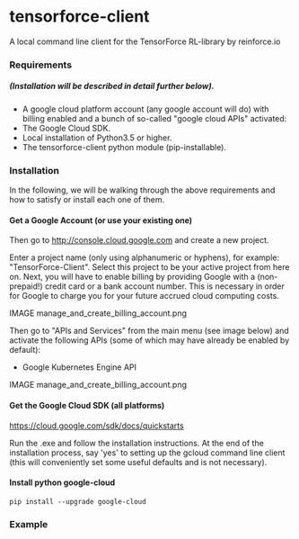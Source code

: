 # tensorforce-client
A local command line client for the TensorForce RL-library by
reinforce.io


### Requirements

##### (Installation will be described in detail further below).

- A google cloud platform account (any google account will do) with
billing enabled and a bunch of so-called "google cloud APIs" activated:
- The Google Cloud SDK.
- Local installation of Python3.5 or higher.
- The tensorforce-client python module (pip-installable).


### Installation

In the following, we will be walking through the above requirements
and how to satisfy or install each one of them.

#### Get a Google Account (or use your existing one)

Then go to http://console.cloud.google.com and create a new project.

Enter a project name (only using alphanumeric or hyphens), for example:
"TensorForce-Client". Select this project to be your active project
from here on.
Next, you will have to enable billing by providing Google with a
(non-prepaid!) credit card or a bank account number. This is necessary
in order for Google to charge you for your future accrued
cloud computing costs.

IMAGE manage_and_create_billing_account.png

Then go to "APIs and Services" from the main menu (see image below)
and activate the following APIs (some of which may have
already be enabled by default):
- Google Kubernetes Engine API

IMAGE manage_and_create_billing_account.png


#### Get the Google Cloud SDK (all platforms)

https://cloud.google.com/sdk/docs/quickstarts

Run the .exe and follow the installation instructions. At the end of
the installation process, say 'yes' to setting up the gcloud command
line client (this will conveniently set some useful defaults and is not
necessary).

#### Install python google-cloud

```
pip install --upgrade google-cloud
```



### Example
